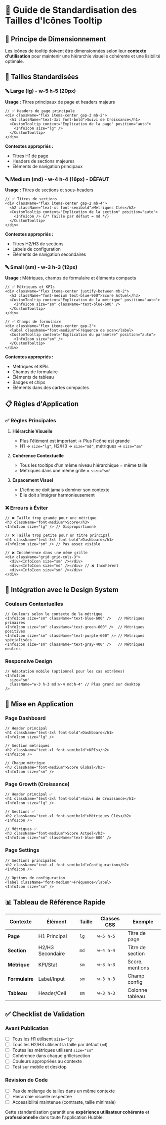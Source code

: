 # 📏 Guide de Standardisation des Tailles d'Icônes Tooltip

## 🎯 Principe de Dimensionnement

Les icônes de tooltip doivent être dimensionnées selon leur **contexte d'utilisation** pour maintenir une hiérarchie visuelle cohérente et une lisibilité optimale.

## 📐 Tailles Standardisées

### 🔤 **Large (lg) - w-5 h-5 (20px)**
**Usage :** Titres principaux de page et headers majeurs

```tsx
// ✅ Headers de page principale
<div className="flex items-center gap-2 mb-2">
  <h1 className="text-3xl font-bold">Suivi de Croissance</h1>
  <CustomTooltip content="Explication de la page" position="auto">
    <InfoIcon size="lg" />
  </CustomTooltip>
</div>
```

**Contextes appropriés :**
- Titres H1 de page
- Headers de sections majeures
- Éléments de navigation principaux

### 🔤 **Medium (md) - w-4 h-4 (16px) - DÉFAUT**
**Usage :** Titres de sections et sous-headers

```tsx
// ✅ Titres de sections
<div className="flex items-center gap-2 mb-4">
  <h2 className="text-xl font-semibold">Métriques Clés</h2>
  <CustomTooltip content="Explication de la section" position="auto">
    <InfoIcon /> {/* Taille par défaut = md */}
  </CustomTooltip>
</div>
```

**Contextes appropriés :**
- Titres H2/H3 de sections
- Labels de configuration
- Éléments de navigation secondaires

### 🔤 **Small (sm) - w-3 h-3 (12px)**
**Usage :** Métriques, champs de formulaire et éléments compacts

```tsx
// ✅ Métriques et KPIs
<div className="flex items-center justify-between mb-2">
  <h3 className="font-medium text-blue-900">Score Actuel</h3>
  <CustomTooltip content="Explication de la métrique" position="auto">
    <InfoIcon size="sm" className="text-blue-600" />
  </CustomTooltip>
</div>

// ✅ Champs de formulaire
<div className="flex items-center gap-2">
  <label className="font-medium">Fréquence de scan</label>
  <CustomTooltip content="Explication du paramètre" position="auto">
    <InfoIcon size="sm" />
  </CustomTooltip>
</div>
```

**Contextes appropriés :**
- Métriques et KPIs
- Champs de formulaire
- Éléments de tableau
- Badges et chips
- Éléments dans des cartes compactes

## 📋 Règles d'Application

### ✅ **Règles Principales**

1. **Hiérarchie Visuelle**
   - Plus l'élément est important → Plus l'icône est grande
   - H1 → `size="lg"`, H2/H3 → `size="md"`, métriques → `size="sm"`

2. **Cohérence Contextuelle**
   - Tous les tooltips d'un même niveau hiérarchique = même taille
   - Métriques dans une même grille = `size="sm"`

3. **Espacement Visuel**
   - L'icône ne doit jamais dominer son contexte
   - Elle doit s'intégrer harmonieusement

### ❌ **Erreurs à Éviter**

```tsx
// ❌ Taille trop grande pour une métrique
<h3 className="font-medium">Score</h3>
<InfoIcon size="lg" /> // Disproportionné

// ❌ Taille trop petite pour un titre principal
<h1 className="text-3xl font-bold">Dashboard</h1>
<InfoIcon size="sm" /> // Pas assez visible

// ❌ Incohérence dans une même grille
<div className="grid grid-cols-3">
  <div><InfoIcon size="sm" /></div>
  <div><InfoIcon size="md" /></div> // ❌ Incohérent
  <div><InfoIcon size="sm" /></div>
</div>
```

## 🎨 Intégration avec le Design System

### **Couleurs Contextuelles**

```tsx
// Couleurs selon le contexte de la métrique
<InfoIcon size="sm" className="text-blue-600" />   // Métriques primaires
<InfoIcon size="sm" className="text-green-600" />  // Métriques positives
<InfoIcon size="sm" className="text-purple-600" /> // Métriques spécialisées
<InfoIcon size="sm" className="text-gray-400" />   // Métriques neutres
```

### **Responsive Design**

```tsx
// Adaptation mobile (optionnel pour les cas extrêmes)
<InfoIcon 
  size="sm" 
  className="w-3 h-3 md:w-4 md:h-4" // Plus grand sur desktop
/>
```

## 🔧 Mise en Application

### **Page Dashboard**
```tsx
// Header principal
<h1 className="text-3xl font-bold">Dashboard</h1>
<InfoIcon size="lg" />

// Section métriques
<h2 className="text-xl font-semibold">KPIs</h2>
<InfoIcon />

// Chaque métrique
<h3 className="font-medium">Score Global</h3>
<InfoIcon size="sm" />
```

### **Page Growth (Croissance)**
```tsx
// Header principal ✅
<h1 className="text-3xl font-bold">Suivi de Croissance</h1>
<InfoIcon size="lg" />

// Sections ✅
<h2 className="text-xl font-semibold">Métriques Clés</h2>
<InfoIcon />

// Métriques ✅
<h3 className="font-medium">Score Actuel</h3>
<InfoIcon size="sm" className="text-blue-600" />
```

### **Page Settings**
```tsx
// Sections principales
<h2 className="text-xl font-semibold">Configuration</h2>
<InfoIcon />

// Options de configuration
<label className="font-medium">Fréquence</label>
<InfoIcon size="sm" />
```

## 📊 Tableau de Référence Rapide

| Contexte | Élément | Taille | Classes CSS | Exemple |
|----------|---------|---------|-------------|---------|
| **Page** | H1 Principal | `lg` | `w-5 h-5` | Titre de page |
| **Section** | H2/H3 Secondaire | `md` | `w-4 h-4` | Titre de section |
| **Métrique** | KPI/Stat | `sm` | `w-3 h-3` | Score, mentions |
| **Formulaire** | Label/Input | `sm` | `w-3 h-3` | Champ config |
| **Tableau** | Header/Cell | `sm` | `w-3 h-3` | Colonne tableau |

## ✅ Checklist de Validation

### **Avant Publication**
- [ ] Tous les H1 utilisent `size="lg"`
- [ ] Tous les H2/H3 utilisent la taille par défaut (`md`)
- [ ] Toutes les métriques utilisent `size="sm"`
- [ ] Cohérence dans chaque grille/section
- [ ] Couleurs appropriées au contexte
- [ ] Test sur mobile et desktop

### **Révision de Code**
- [ ] Pas de mélange de tailles dans un même contexte
- [ ] Hiérarchie visuelle respectée
- [ ] Accessibilité maintenue (contraste, taille minimale)

Cette standardisation garantit une **expérience utilisateur cohérente** et **professionnelle** dans toute l'application Hubble. 